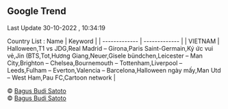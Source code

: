 

## Google Trend
 
Last Update 30-10-2022 , 10:34:19

Country List :
 Name  | Keyword |
| ------------- | ------------- |
| VIETNAM | Halloween,T1 vs JDG,Real Madrid – Girona,Paris Saint-Germain,Ký ức vui vẻ,Jin (BTS,Tot,Hương Giang,Neuer,Gisele bündchen,Leicester – Man City,Brighton – Chelsea,Bournemouth – Tottenham,Liverpool – Leeds,Fulham – Everton,Valencia – Barcelona,Halloween ngày mấy,Man Utd – West Ham,Pau FC,Cartoon network |



© [Bagus Budi Satoto](https://github.com/bagussatoto) <br>
© [Bagus Budi Satoto](https://github.com/bagussatoto)

